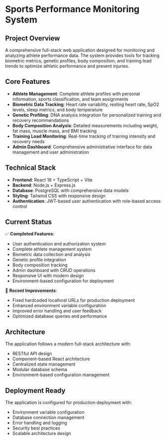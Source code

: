 # Sports Performance Monitoring System

## Project Overview
A comprehensive full-stack web application designed for monitoring and analyzing athlete performance data. The system provides tools for tracking biometric metrics, genetic profiles, body composition, and training load trends to optimize athletic performance and prevent injuries.

## Core Features
- **Athlete Management**: Complete athlete profiles with personal information, sports classification, and team assignments
- **Biometric Data Tracking**: Heart rate variability, resting heart rate, SpO2 levels, sleep metrics, and body temperature
- **Genetic Profiling**: DNA analysis integration for personalized training and recovery recommendations
- **Body Composition Analysis**: Detailed measurements including weight, fat mass, muscle mass, and BMI tracking
- **Training Load Monitoring**: Real-time tracking of training intensity and recovery needs
- **Admin Dashboard**: Comprehensive administrative interface for data management and user administration

## Technical Stack
- **Frontend**: React 18 + TypeScript + Vite
- **Backend**: Node.js + Express.js
- **Database**: PostgreSQL with comprehensive data models
- **Styling**: Tailwind CSS with responsive design
- **Authentication**: JWT-based user authentication with role-based access control

## Current Status
✅ **Completed Features**:
- User authentication and authorization system
- Complete athlete management system
- Biometric data collection and analysis
- Genetic profile integration
- Body composition tracking
- Admin dashboard with CRUD operations
- Responsive UI with modern design
- Environment-based configuration for deployment

🔧 **Recent Improvements**:
- Fixed hardcoded localhost URLs for production deployment
- Enhanced environment variable configuration
- Improved error handling and user feedback
- Optimized database queries and performance

## Architecture
The application follows a modern full-stack architecture with:
- RESTful API design
- Component-based React architecture
- Centralized state management
- Modular database schema
- Environment-based configuration management

## Deployment Ready
The application is configured for production deployment with:
- Environment variable configuration
- Database connection management
- Error handling and logging
- Security best practices
- Scalable architecture design